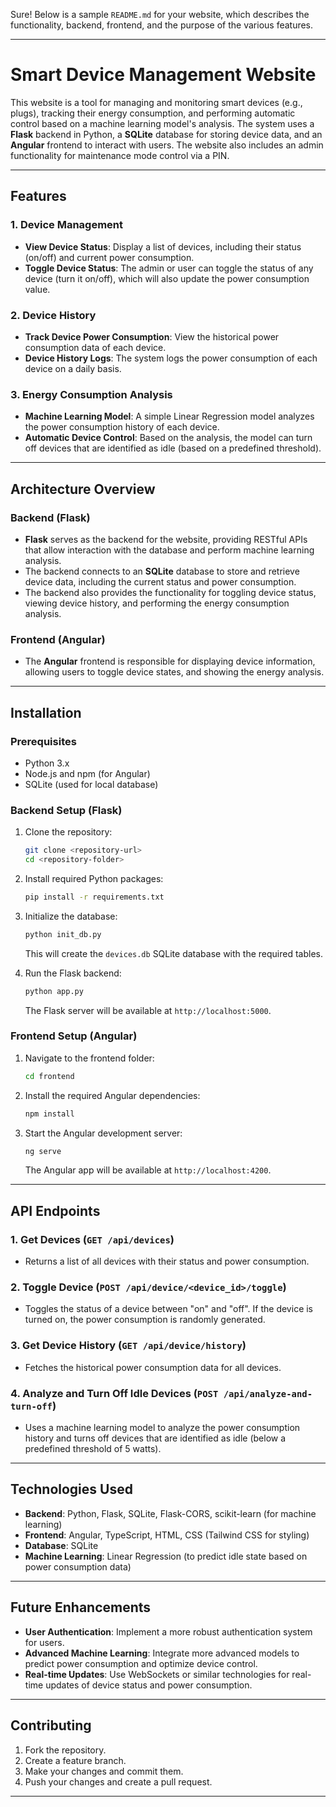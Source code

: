 Sure! Below is a sample `README.md` for your website, which describes the functionality, backend, frontend, and the purpose of the various features.

---

# Smart Device Management Website

This website is a tool for managing and monitoring smart devices (e.g., plugs), tracking their energy consumption, and performing automatic control based on a machine learning model's analysis. The system uses a **Flask** backend in Python, a **SQLite** database for storing device data, and an **Angular** frontend to interact with users. The website also includes an admin functionality for maintenance mode control via a PIN.

---

## Features

### 1. **Device Management**
   - **View Device Status**: Display a list of devices, including their status (on/off) and current power consumption.
   - **Toggle Device Status**: The admin or user can toggle the status of any device (turn it on/off), which will also update the power consumption value.
   
### 2. **Device History**
   - **Track Device Power Consumption**: View the historical power consumption data of each device.
   - **Device History Logs**: The system logs the power consumption of each device on a daily basis.

### 3. **Energy Consumption Analysis**
   - **Machine Learning Model**: A simple Linear Regression model analyzes the power consumption history of each device.
   - **Automatic Device Control**: Based on the analysis, the model can turn off devices that are identified as idle (based on a predefined threshold).

---

## Architecture Overview

### Backend (Flask)
- **Flask** serves as the backend for the website, providing RESTful APIs that allow interaction with the database and perform machine learning analysis.
- The backend connects to an **SQLite** database to store and retrieve device data, including the current status and power consumption.
- The backend also provides the functionality for toggling device status, viewing device history, and performing the energy consumption analysis.

### Frontend (Angular)
- The **Angular** frontend is responsible for displaying device information, allowing users to toggle device states, and showing the energy analysis.

---

## Installation

### Prerequisites
- Python 3.x
- Node.js and npm (for Angular)
- SQLite (used for local database)

### Backend Setup (Flask)

1. Clone the repository:
    ```bash
    git clone <repository-url>
    cd <repository-folder>
    ```

2. Install required Python packages:
    ```bash
    pip install -r requirements.txt
    ```

3. Initialize the database:
    ```bash
    python init_db.py
    ```
    This will create the `devices.db` SQLite database with the required tables.

4. Run the Flask backend:
    ```bash
    python app.py
    ```
    The Flask server will be available at `http://localhost:5000`.

### Frontend Setup (Angular)

1. Navigate to the frontend folder:
    ```bash
    cd frontend
    ```

2. Install the required Angular dependencies:
    ```bash
    npm install
    ```

3. Start the Angular development server:
    ```bash
    ng serve
    ```
    The Angular app will be available at `http://localhost:4200`.

---

## API Endpoints

### 1. **Get Devices** (`GET /api/devices`)
   - Returns a list of all devices with their status and power consumption.

### 2. **Toggle Device** (`POST /api/device/<device_id>/toggle`)
   - Toggles the status of a device between "on" and "off". If the device is turned on, the power consumption is randomly generated.

### 3. **Get Device History** (`GET /api/device/history`)
   - Fetches the historical power consumption data for all devices.

### 4. **Analyze and Turn Off Idle Devices** (`POST /api/analyze-and-turn-off`)
   - Uses a machine learning model to analyze the power consumption history and turns off devices that are identified as idle (below a predefined threshold of 5 watts).

---

## Technologies Used
- **Backend**: Python, Flask, SQLite, Flask-CORS, scikit-learn (for machine learning)
- **Frontend**: Angular, TypeScript, HTML, CSS (Tailwind CSS for styling)
- **Database**: SQLite
- **Machine Learning**: Linear Regression (to predict idle state based on power consumption data)

---

## Future Enhancements
- **User Authentication**: Implement a more robust authentication system for users.
- **Advanced Machine Learning**: Integrate more advanced models to predict power consumption and optimize device control.
- **Real-time Updates**: Use WebSockets or similar technologies for real-time updates of device status and power consumption.

---

## Contributing

1. Fork the repository.
2. Create a feature branch.
3. Make your changes and commit them.
4. Push your changes and create a pull request.

---
